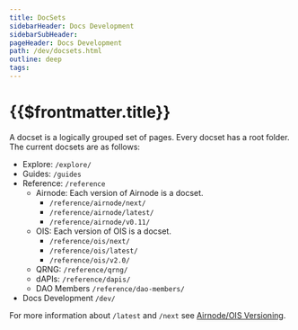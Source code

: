 ```yaml
---
title: DocSets
sidebarHeader: Docs Development
sidebarSubHeader:
pageHeader: Docs Development
path: /dev/docsets.html
outline: deep
tags:
---
```


<PageHeader/>

# {{$frontmatter.title}}

A docset is a logically grouped set of pages. Every docset has a root folder.
The current docsets are as follows:

- Explore: `/explore/`
- Guides: `/guides`
- Reference: `/reference`
  - Airnode: Each version of Airnode is a docset.
    - `/reference/airnode/next/`
    - `/reference/airnode/latest/`
    - `/reference/airnode/v0.11/`
  - OIS: Each version of OIS is a docset.
    - `/reference/ois/next/`
    - `/reference/ois/latest/`
    - `/reference/ois/v2.0/`
  - QRNG: `/reference/qrng/`
  - dAPIs: `/reference/dapis/`
  - DAO Members `/reference/dao-members/`
- Docs Development `/dev/`

For more information about `/latest` and `/next` see
[Airnode/OIS Versioning](/dev/versioning.md).
